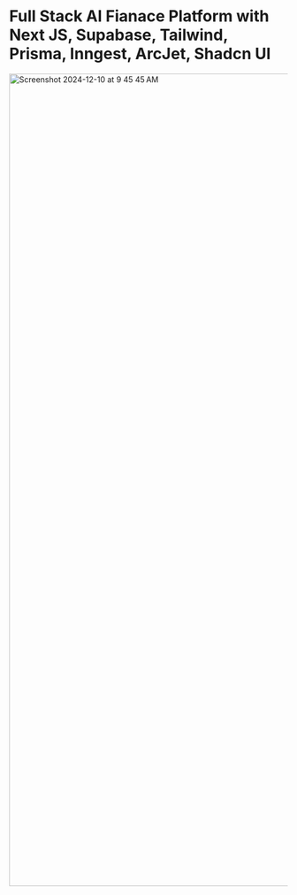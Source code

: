 # Full Stack AI Fianace Platform with Next JS, Supabase, Tailwind, Prisma, Inngest, ArcJet, Shadcn UI

<img width="1470" alt="Screenshot 2024-12-10 at 9 45 45 AM" src="https://github.com/user-attachments/assets/1bc50b85-b421-4122-8ba4-ae68b2b61432">
